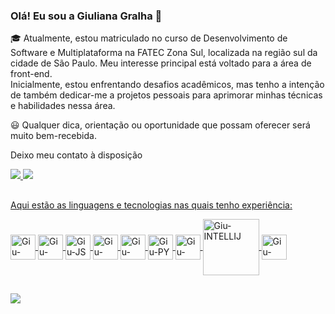 ### Olá! Eu sou a Giuliana Gralha 👋


<P>🎓 Atualmente, estou matriculado no curso de Desenvolvimento de Software e Multiplataforma na FATEC Zona Sul, localizada na região sul da cidade de São Paulo. Meu interesse principal está voltado para a área de front-end. <br>  Inicialmente, estou enfrentando desafios acadêmicos, mas tenho a intenção de também dedicar-me a projetos pessoais para aprimorar minhas técnicas e habilidades nessa área.</P>

<p>😃 Qualquer dica, orientação ou oportunidade que possam oferecer será muito bem-recebida. </p>

<p> Deixo meu contato à disposição</p>
 
<div>
  <a href="[https://mail.google.com/mail/u/2/#inbox](https://mail.google.com/mail/u/2/#inbox)" target="_blank"><img src="https://img.shields.io/badge/Gmail-D14836?style=for-the-badge&logo=gmail&logoColor=white"> 
  <a href="#" target="_blank"><img src="https://img.shields.io/badge/LinkedIn-0077B5?style=for-the-badge&logo=linkedin&logoColor=white"> 
</div>
    
## 

<div>
  <p>Aqui estão as linguagens e tecnologias nas quais tenho experiência:</p>
  <img align="center" alt="Giu-HTML" height"30" width="40" src="https://cdn.jsdelivr.net/gh/devicons/devicon/icons/html5/html5-original.svg" />
  <img align="center" alt="Giu-CSS"  height"30" width="40" src="https://cdn.jsdelivr.net/gh/devicons/devicon/icons/css3/css3-original.svg" />
  <img align="center" alt="Giu-JS"  height"30" width="40" src="https://cdn.jsdelivr.net/gh/devicons/devicon/icons/javascript/javascript-plain.svg" />  
  <img align="center" alt="Giu-SPRING-BOOT"  height"30" width="40" src="https://cdn.jsdelivr.net/gh/devicons/devicon/icons/spring/spring-original.svg" />
  <img align="center" alt="Giu-VSCode"  height"30" width="40" src="https://cdn.jsdelivr.net/gh/devicons/devicon/icons/vscode/vscode-original.svg" />
  <img align="center" alt="Giu-PY"  height"30" width="40" src="https://cdn.jsdelivr.net/gh/devicons/devicon/icons/python/python-original.svg" />
  <img align="center" alt="Giu-GIT"  height"30" width="40" src="https://cdn.jsdelivr.net/gh/devicons/devicon/icons/git/git-original.svg" />          
  <img align="center" alt="Giu-INTELLIJ"  height"80" width="90" src="https://cdn.jsdelivr.net/gh/devicons/devicon/icons/intellij/intellij-original-wordmark.svg" />
  <img align="center" alt="Giu-MySQL" height"30" width="40" src="https://cdn.jsdelivr.net/gh/devicons/devicon/icons/mysql/mysql-original.svg" />
          
          
##

  <a href="https://github.com/Giuliana09"> 
  <img heigth"180em" src="https://github-readme-stats.vercel.app/api/top-langs/?username=giuliana09&layout=compact&langs_count=16&theme=dark"/>          
</div>
